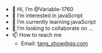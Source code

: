 - 👋 Hi, I’m @Variable-1760
- 👀 I’m interested in javaScript
- 🌱 I’m currently learning javaScript
- 💞️ I’m looking to collaborate on ...
- 📫 How to reach me  
  - Email: tang_show@qq.com

<!---
Variable-1760/Variable-1760 is a ✨ special ✨ repository because its `README.md` (this file) appears on your GitHub profile.
You can click the Preview link to take a look at your changes.
--->
